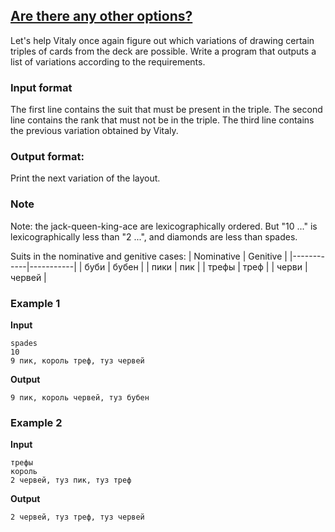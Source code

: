 ## [Are there any other options?](../../../solutions/3.4/34_q.py)

Let's help Vitaly once again figure out which variations of drawing certain triples of cards from the deck are possible. Write a program that outputs a list of variations according to the requirements.

### Input format

The first line contains the suit that must be present in the triple. The second line contains the rank that must not be in the triple. The third line contains the previous variation obtained by Vitaly.

### Output format:

Print the next variation of the layout.

### Note

Note: the jack-queen-king-ace are lexicographically ordered. But "10 ..." is lexicographically less than "2 ...", and diamonds are less than spades.

Suits in the nominative and genitive cases:
| Nominative | Genitive  |
|------------|-----------|
| буби       | бубен     |
| пики       | пик       |
| трефы      | треф      |
| черви      | червей    |

### Example 1

__Input__
```plaintext
spades
10
9 пик, король треф, туз червей
```

__Output__
```plaintext
9 пик, король червей, туз бубен
```

### Example 2

__Input__
```plaintext
трефы
король
2 червей, туз пик, туз треф
```

__Output__
```plaintext
2 червей, туз треф, туз червей
```